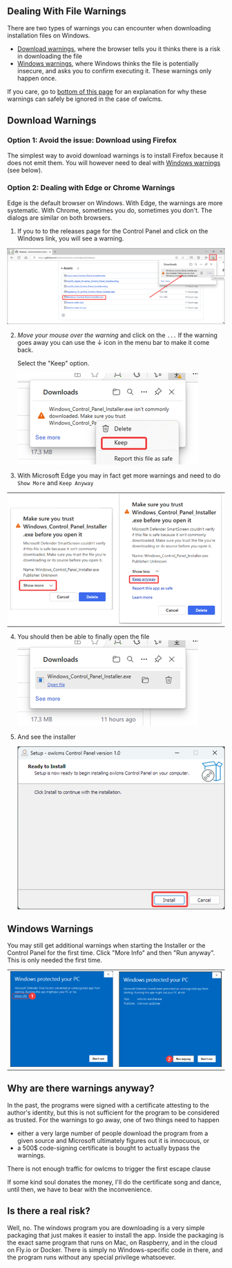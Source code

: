 

## Dealing With File Warnings

There are two types of warnings you can encounter when downloading installation files on Windows.

- [Download warnings](#download-warnings), where the browser tells you it thinks there is a risk in downloading the file
- [Windows warnings](#windows-warnings), where Windows thinks the file is potentially insecure, and asks you to confirm executing it.  These warnings only happen once.

If you care, go to [bottom of this page](#why-are-there-warnings-anyway) for an explanation for why these warnings can safely be ignored in the case of owlcms.

## Download Warnings

### Option 1: Avoid the issue: Download using Firefox

The simplest way to avoid download warnings is to install Firefox because it does not emit them.  You will however need to deal with [Windows warnings](#windows-warnings) (see below).

### Option 2: Dealing with Edge or Chrome Warnings

Edge is the default browser on Windows.  With Edge, the warnings are more systematic.  With Chrome, sometimes you do, sometimes you don't.  The dialogs are similar on both browsers.

1. If you to to the releases page for the Control Panel and click on the Windows link, you will see a warning.

![10](img/DefenderOff/10.png)

2. *Move your mouse over the warning* and click on the `...`   If the warning goes away you can use the ↓ icon in the menu bar to make it come back.

   Select the "Keep" option.

   ![20](img/DefenderOff/20.png)

3. With Microsoft Edge you may in fact get more warnings and need to do `Show More` and `Keep Anyway`
<table style="width: 100%; border-collapse: collapse;background-color:white"><tr><td><img src="img/DefenderOff/30.png"' width=300></td><td><img src="img/DefenderOff/40.png"' width=300></td></tr></table>

4. You should then be able to finally open the file
    ![50](img/DefenderOff/50.png)

5. And see the installer

    ![60](img/DefenderOff/60.png)



## Windows Warnings

You may still get additional warnings when starting the Installer or the Control Panel for the first time.  Click "More Info" and then "Run anyway".  This is only needed the first time.
<table style="width: 100%; border-collapse: collapse;background-color:white"><tr><td><img src="img/DefenderOff/70.png"' width=350></td><td><img src="img/DefenderOff/75.png"' width=350></td></tr></table>



## Why are there warnings anyway?

In the past, the programs were signed with a certificate attesting to the author's identity, but this is not sufficient for the program to be considered as trusted.  For the warnings to go away, one of two things need to happen

- either a very large number of people download the program from a given source and Microsoft ultimately figures out it is innocuous, or
- a 500$ code-signing certificate is bought to actually bypass the warnings.

There is not enough traffic for owlcms to trigger the first escape clause

If some kind soul donates the money, I'll do the certificate song and dance, until then, we have to bear with the inconvenience.

## Is there a real risk?

Well, no.  The windows program you are downloading is a very simple packaging that just makes it easier to install the app.  Inside the packaging is the exact same program that runs on Mac, on Raspberry, and in the cloud on Fly.io or Docker.  There is simply no Windows-specific code in there, and the program runs without any special privilege whatsoever.